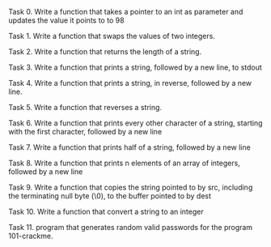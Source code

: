 Task 0. Write a function that takes a pointer to an int as parameter and updates the value it points to to 98

Task 1. Write a function that swaps the values of two integers.

Task 2. Write a function that returns the length of a string.

Task 3. Write a function that prints a string, followed by a new line, to stdout

Task 4. Write a function that prints a string, in reverse, followed by a new line.

Task 5. Write a function that reverses a string.

Task 6. Write a function that prints every other character of a string, starting with the first character, followed by a new line

Task 7. Write a function that prints half of a string, followed by a new line

Task 8. Write a function that prints n elements of an array of integers, followed by a new line 

Task 9. Write a function that copies the string pointed to by src, including the terminating null byte (\0), to the buffer pointed to by dest

Task 10. Write a function that convert a string to an integer

Task 11. program that generates random valid passwords for the program 101-crackme.
